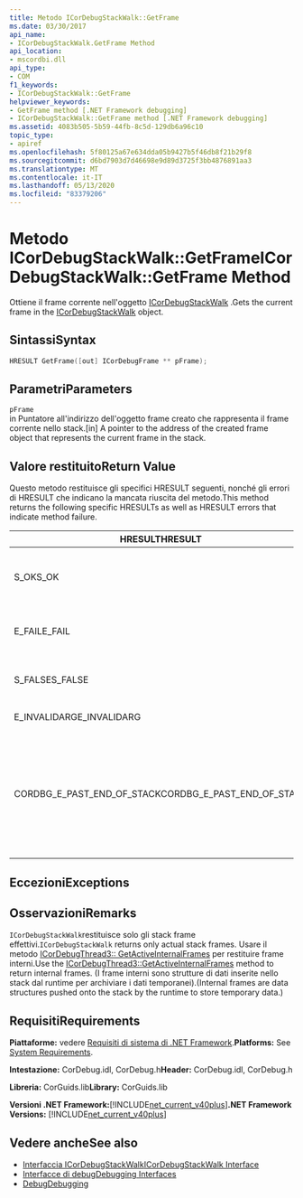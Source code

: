 ```yaml
---
title: Metodo ICorDebugStackWalk::GetFrame
ms.date: 03/30/2017
api_name:
- ICorDebugStackWalk.GetFrame Method
api_location:
- mscordbi.dll
api_type:
- COM
f1_keywords:
- ICorDebugStackWalk::GetFrame
helpviewer_keywords:
- GetFrame method [.NET Framework debugging]
- ICorDebugStackWalk::GetFrame method [.NET Framework debugging]
ms.assetid: 4083b505-5b59-44fb-8c5d-129db6a96c10
topic_type:
- apiref
ms.openlocfilehash: 5f80125a67e634dda05b9427b5f46db8f21b29f8
ms.sourcegitcommit: d6bd7903d7d46698e9d89d3725f3bb4876891aa3
ms.translationtype: MT
ms.contentlocale: it-IT
ms.lasthandoff: 05/13/2020
ms.locfileid: "83379206"
---
```

# <a name="icordebugstackwalkgetframe-method"></a><span data-ttu-id="94c4c-102">Metodo ICorDebugStackWalk::GetFrame</span><span class="sxs-lookup"><span data-stu-id="94c4c-102">ICorDebugStackWalk::GetFrame Method</span></span>
<span data-ttu-id="94c4c-103">Ottiene il frame corrente nell'oggetto [ICorDebugStackWalk](icordebugstackwalk-interface.md) .</span><span class="sxs-lookup"><span data-stu-id="94c4c-103">Gets the current frame in the [ICorDebugStackWalk](icordebugstackwalk-interface.md) object.</span></span>  
  
## <a name="syntax"></a><span data-ttu-id="94c4c-104">Sintassi</span><span class="sxs-lookup"><span data-stu-id="94c4c-104">Syntax</span></span>  
  
```cpp  
HRESULT GetFrame([out] ICorDebugFrame ** pFrame);  
```  
  
## <a name="parameters"></a><span data-ttu-id="94c4c-105">Parametri</span><span class="sxs-lookup"><span data-stu-id="94c4c-105">Parameters</span></span>  
 `pFrame`  
 <span data-ttu-id="94c4c-106">in Puntatore all'indirizzo dell'oggetto frame creato che rappresenta il frame corrente nello stack.</span><span class="sxs-lookup"><span data-stu-id="94c4c-106">[in] A pointer to the address of the created frame object that represents the current frame in the stack.</span></span>  
  
## <a name="return-value"></a><span data-ttu-id="94c4c-107">Valore restituito</span><span class="sxs-lookup"><span data-stu-id="94c4c-107">Return Value</span></span>  
 <span data-ttu-id="94c4c-108">Questo metodo restituisce gli specifici HRESULT seguenti, nonché gli errori di HRESULT che indicano la mancata riuscita del metodo.</span><span class="sxs-lookup"><span data-stu-id="94c4c-108">This method returns the following specific HRESULTs as well as HRESULT errors that indicate method failure.</span></span>  
  
|<span data-ttu-id="94c4c-109">HRESULT</span><span class="sxs-lookup"><span data-stu-id="94c4c-109">HRESULT</span></span>|<span data-ttu-id="94c4c-110">Description</span><span class="sxs-lookup"><span data-stu-id="94c4c-110">Description</span></span>|  
|-------------|-----------------|  
|<span data-ttu-id="94c4c-111">S_OK</span><span class="sxs-lookup"><span data-stu-id="94c4c-111">S_OK</span></span>|<span data-ttu-id="94c4c-112">Il runtime ha restituito correttamente il frame corrente.</span><span class="sxs-lookup"><span data-stu-id="94c4c-112">The runtime successfully returned the current frame.</span></span>|  
|<span data-ttu-id="94c4c-113">E_FAIL</span><span class="sxs-lookup"><span data-stu-id="94c4c-113">E_FAIL</span></span>|<span data-ttu-id="94c4c-114">Il frame corrente non è stato restituito.</span><span class="sxs-lookup"><span data-stu-id="94c4c-114">The current frame was not returned.</span></span>|  
|<span data-ttu-id="94c4c-115">S_FALSE</span><span class="sxs-lookup"><span data-stu-id="94c4c-115">S_FALSE</span></span>|<span data-ttu-id="94c4c-116">Il frame corrente è un stack frame nativo.</span><span class="sxs-lookup"><span data-stu-id="94c4c-116">The current frame is a native stack frame.</span></span>|  
|<span data-ttu-id="94c4c-117">E_INVALIDARG</span><span class="sxs-lookup"><span data-stu-id="94c4c-117">E_INVALIDARG</span></span>|<span data-ttu-id="94c4c-118">`pFrame` è null.</span><span class="sxs-lookup"><span data-stu-id="94c4c-118">`pFrame` is null.</span></span>|  
|<span data-ttu-id="94c4c-119">CORDBG_E_PAST_END_OF_STACK</span><span class="sxs-lookup"><span data-stu-id="94c4c-119">CORDBG_E_PAST_END_OF_STACK</span></span>|<span data-ttu-id="94c4c-120">Il puntatore al frame è già alla fine dello stack. non è pertanto possibile accedere a nessun frame aggiuntivo.</span><span class="sxs-lookup"><span data-stu-id="94c4c-120">The frame pointer is already at the end of the stack; therefore, no additional frames can be accessed.</span></span>|  
  
## <a name="exceptions"></a><span data-ttu-id="94c4c-121">Eccezioni</span><span class="sxs-lookup"><span data-stu-id="94c4c-121">Exceptions</span></span>  
  
## <a name="remarks"></a><span data-ttu-id="94c4c-122">Osservazioni</span><span class="sxs-lookup"><span data-stu-id="94c4c-122">Remarks</span></span>  
 <span data-ttu-id="94c4c-123">`ICorDebugStackWalk`restituisce solo gli stack frame effettivi.</span><span class="sxs-lookup"><span data-stu-id="94c4c-123">`ICorDebugStackWalk` returns only actual stack frames.</span></span> <span data-ttu-id="94c4c-124">Usare il metodo [ICorDebugThread3:: GetActiveInternalFrames](icordebugthread3-getactiveinternalframes-method.md) per restituire frame interni.</span><span class="sxs-lookup"><span data-stu-id="94c4c-124">Use the [ICorDebugThread3::GetActiveInternalFrames](icordebugthread3-getactiveinternalframes-method.md) method to return internal frames.</span></span> <span data-ttu-id="94c4c-125">(I frame interni sono strutture di dati inserite nello stack dal runtime per archiviare i dati temporanei).</span><span class="sxs-lookup"><span data-stu-id="94c4c-125">(Internal frames are data structures pushed onto the stack by the runtime to store temporary data.)</span></span>  
  
## <a name="requirements"></a><span data-ttu-id="94c4c-126">Requisiti</span><span class="sxs-lookup"><span data-stu-id="94c4c-126">Requirements</span></span>  
 <span data-ttu-id="94c4c-127">**Piattaforme:** vedere [Requisiti di sistema di .NET Framework](../../get-started/system-requirements.md).</span><span class="sxs-lookup"><span data-stu-id="94c4c-127">**Platforms:** See [System Requirements](../../get-started/system-requirements.md).</span></span>  
  
 <span data-ttu-id="94c4c-128">**Intestazione:** CorDebug.idl, CorDebug.h</span><span class="sxs-lookup"><span data-stu-id="94c4c-128">**Header:** CorDebug.idl, CorDebug.h</span></span>  
  
 <span data-ttu-id="94c4c-129">**Libreria:** CorGuids.lib</span><span class="sxs-lookup"><span data-stu-id="94c4c-129">**Library:** CorGuids.lib</span></span>  
  
 <span data-ttu-id="94c4c-130">**Versioni .NET Framework:**[!INCLUDE[net_current_v40plus](../../../../includes/net-current-v40plus-md.md)]</span><span class="sxs-lookup"><span data-stu-id="94c4c-130">**.NET Framework Versions:** [!INCLUDE[net_current_v40plus](../../../../includes/net-current-v40plus-md.md)]</span></span>  
  
## <a name="see-also"></a><span data-ttu-id="94c4c-131">Vedere anche</span><span class="sxs-lookup"><span data-stu-id="94c4c-131">See also</span></span>

- [<span data-ttu-id="94c4c-132">Interfaccia ICorDebugStackWalk</span><span class="sxs-lookup"><span data-stu-id="94c4c-132">ICorDebugStackWalk Interface</span></span>](icordebugstackwalk-interface.md)
- [<span data-ttu-id="94c4c-133">Interfacce di debug</span><span class="sxs-lookup"><span data-stu-id="94c4c-133">Debugging Interfaces</span></span>](debugging-interfaces.md)
- [<span data-ttu-id="94c4c-134">Debug</span><span class="sxs-lookup"><span data-stu-id="94c4c-134">Debugging</span></span>](index.md)
